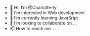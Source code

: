 - 👋 Hi, I’m @Charlotte-ly
- 👀 I’m interested in Web development
- 🌱 I’m currently learning JavaSript
- 💞️ I’m looking to collaborate on ...
- 📫 How to reach me ...

<!---
Charlotte-ly/Charlotte-ly is a ✨ special ✨ repository because its `README.md` (this file) appears on your GitHub profile.
You can click the Preview link to take a look at your changes.
--->
